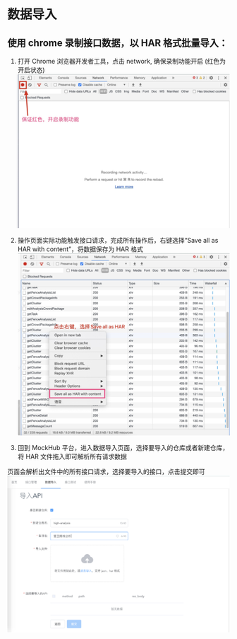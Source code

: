 # 数据导入

## 使用 chrome 录制接口数据，以 HAR 格式批量导入：

1. 打开 Chrome 浏览器开发者工具，点击 network, 确保录制功能开启 (红色为开启状态)
  ![shadow-step1Img](../assets/import-step1.jpg)

2. 操作页面实际功能触发接口请求，完成所有操作后，右键选择“Save all as HAR with content”，将数据保存为 HAR 格式
  ![shadow-step2Img](../assets/import-step2.jpg)

3. 回到 MockHub 平台，进入数据导入页面，选择要导入的仓库或者新建仓库，将 HAR 文件拖入即可解析所有请求数据

  页面会解析出文件中的所有接口请求，选择要导入的接口，点击提交即可
  ![shadow-step3Img](../assets/import-step3.png)